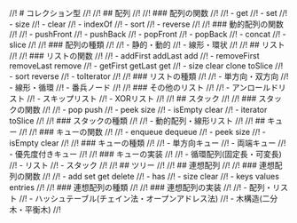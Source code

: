 //! # コレクション型
//!
//! ## 配列
//!
//! ### 配列の関数
//!
//! - get
//! - set
//! - size
//! - clear
//! - indexOf
//! - sort
//! - reverse
//!
//! ### 動的配列の関数
//!
//! - pushFront
//! - pushBack
//! - popFront
//! - popBack
//! - concat
//! - slice
//!
//! ### 配列の種類
//!
//! - 静的・動的
//! - 線形・環状
//!
//! ## リスト
//!
//! ### リストの関数
//!
//! - addFirst addLast add
//! - removeFirst removeLast remove
//! - getFirst getLast get
//! - size clear clone toSlice
//! - sort reverse
//! - toIterator
//!
//! ### リストの種類
//!
//! - 単方向・双方向
//! - 線形・循環
//! - 番兵ノード
//!
//! ### その他のリスト
//!
//! - アンロールドリスト
//! - スキップリスト
//! - XORリスト
//!
//! ## スタック
//!
//! ### スタックの関数
//!
//! - pop push
//! - peek size
//! - isEmpty clear
//! - iterator toSlice
//!
//! ### スタックの種類
//!
//! - 動的配列・線形リスト
//!
//! ## キュー
//!
//! ### キューの関数
//!
//! - enqueue dequeue
//! - peek size
//! - isEmpty clear
//!
//! ### キューの種類
//!
//! - 単方向キュー
//! - 両端キュー
//! - 優先度付きキュー
//!
//! ### キューの実装
//!
//! - 循環配列(固定長・可変長)
//! - リスト
//! - スタック
//!
//! ## ツリー
//!
//! ## 連想配列
//!
//! ### 連想配列の関数
//!
//! - add set get delete
//! - has
//! - size clear
//! - keys values entries
//!
//! ### 連想配列の種類
//!
//! ### 連想配列の実装
//!
//! - 配列・リスト
//! - ハッシュテーブル(チェイン法・オープンアドレス法)
//! - 木構造(二分木・平衡木)
//!
